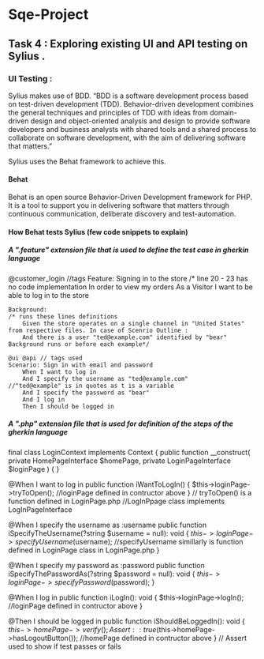 # Sqe-Project

## Task 4 : Exploring existing UI and API testing on Sylius .

### UI Testing :


Sylius makes use of BDD. “BDD is a software development process based on test-driven development (TDD). Behavior-driven development combines the general techniques and principles of TDD with ideas from domain-driven design and object-oriented analysis and design to provide software developers and business analysts with shared tools and a shared process to collaborate on software development, with the aim of delivering software that matters.”

Sylius uses the Behat framework to achieve this.

#### Behat
Behat is an open source Behavior-Driven Development framework for PHP. It is a tool to support you in delivering software that matters through continuous communication, deliberate discovery and test-automation.

#### How Behat tests Sylius (few code snippets to explain)

##### A ".feature" extension file that is used to define the test case in gherkin language 

@customer_login //tags
Feature: Signing in to the store                            /* line 20 - 23 has no code implementation 
    In order to view my orders
    As a Visitor
    I want to be able to log in to the store

    Background:                                                                     /* runs these lines definitions 
        Given the store operates on a single channel in "United States"                from respective files. In case of Scenrio Outline :  
        And there is a user "ted@example.com" identified by "bear"                      Background runs or before each example*/

    @ui @api // tags used
    Scenario: Sign in with email and password
        When I want to log in
        And I specify the username as "ted@example.com"                         //"ted@example" is in quotes as t is a variable
        And I specify the password as "bear"
        And I log in
        Then I should be logged in

##### A ".php" extension file that is used for definition of the steps of the gherkin language 

final class LoginContext implements Context
{
    public function __construct(
        private HomePageInterface $homePage,
        private LoginPageInterface $loginPage
    ) {
    }


@When I want to log in
public function iWantToLogIn()
{
    $this->loginPage->tryToOpen();         //loginPage defined in contructor above
}                                          // tryToOpen() is a function defined in LoginPage.php
                                           //LogInPpage class implements LogInPageInterface 




@When I specify the username as :username
public function iSpecifyTheUsername(?string $username = null): void
{
  $this->loginPage->specifyUsername($username);     //specifyUsername simillarly is function defined in LoginPage class in LoginPage.php 
}

    

@When I specify my password as :password
public function iSpecifyThePasswordAs(?string $password = null): void
{
  $this->loginPage->specifyPassword($password);
}



@When I log in
public function iLogIn(): void
{
  $this->loginPage->logIn();         //loginPage defined in contructor above
}


@Then I should be logged in
public function iShouldBeLoggedIn(): void
{
  $this->homePage->verify();
  Assert::true($this->homePage->hasLogoutButton());   //homePage defined in contructor above
}                                                     // Assert used to show if test passes or fails
